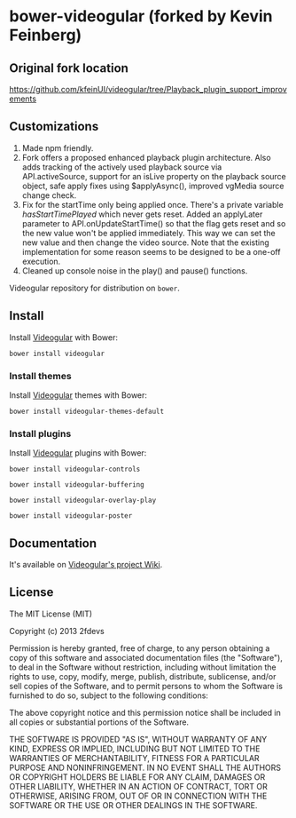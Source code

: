 bower-videogular (forked by Kevin Feinberg)
================

## Original fork location
https://github.com/kfeinUI/videogular/tree/Playback_plugin_support_improvements

## Customizations
1. Made npm friendly.
2. Fork offers a proposed enhanced playback plugin architecture. Also adds tracking of the actively used playback source via API.activeSource, support for an isLive property on the playback source object, safe apply fixes using $applyAsync(), improved vgMedia source change check.
3. Fix for the startTime only being applied once. There's a private variable <em>hasStartTimePlayed</em> which never gets reset. Added an applyLater parameter to API.onUpdateStartTime() so that the flag gets reset and so the new value won't be applied immediately. This way we can set the new value and then change the video source. Note that the existing implementation for some reason seems to be designed to be a one-off execution.
4. Cleaned up console noise in the play() and pause() functions.

Videogular repository for distribution on `bower`.

## Install

Install [Videogular](http://www.videogular.com/) with Bower:

`bower install videogular`

### Install themes

Install [Videogular](http://www.videogular.com/) themes with Bower:

`bower install videogular-themes-default`

### Install plugins

Install [Videogular](http://www.videogular.com/) plugins with Bower:

`bower install videogular-controls`

`bower install videogular-buffering`

`bower install videogular-overlay-play`

`bower install videogular-poster`

## Documentation

It's available on [Videogular's project Wiki](https://github.com/2fdevs/videogular/wiki).

## License

The MIT License (MIT)

Copyright (c) 2013 2fdevs

Permission is hereby granted, free of charge, to any person obtaining a copy of
this software and associated documentation files (the "Software"), to deal in
the Software without restriction, including without limitation the rights to
use, copy, modify, merge, publish, distribute, sublicense, and/or sell copies of
the Software, and to permit persons to whom the Software is furnished to do so,
subject to the following conditions:

The above copyright notice and this permission notice shall be included in all
copies or substantial portions of the Software.

THE SOFTWARE IS PROVIDED "AS IS", WITHOUT WARRANTY OF ANY KIND, EXPRESS OR
IMPLIED, INCLUDING BUT NOT LIMITED TO THE WARRANTIES OF MERCHANTABILITY, FITNESS
FOR A PARTICULAR PURPOSE AND NONINFRINGEMENT. IN NO EVENT SHALL THE AUTHORS OR
COPYRIGHT HOLDERS BE LIABLE FOR ANY CLAIM, DAMAGES OR OTHER LIABILITY, WHETHER
IN AN ACTION OF CONTRACT, TORT OR OTHERWISE, ARISING FROM, OUT OF OR IN
CONNECTION WITH THE SOFTWARE OR THE USE OR OTHER DEALINGS IN THE SOFTWARE.
